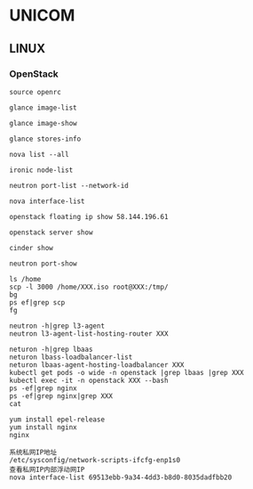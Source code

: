 # UNICOM

## LINUX

### OpenStack

`source openrc`

`glance image-list`

`glance image-show`

`glance stores-info`

`nova list --all`

`ironic node-list`

`neutron port-list --network-id`

`nova interface-list`

`openstack floating ip show 58.144.196.61`

`openstack server show`

`cinder show`

`neutron port-show`

```
ls /home
scp -l 3000 /home/XXX.iso root@XXX:/tmp/
bg
ps ef|grep scp
fg
```

```
neutron -h|grep l3-agent
neutron l3-agent-list-hosting-router XXX
```

```
neturon -h|grep lbaas
neturon lbass-loadbalancer-list
neturon lbaas-agent-hosting-loadbalancer XXX
kubectl get pods -o wide -n openstack |grep lbaas |grep XXX
kubectl exec -it -n openstack XXX --bash
ps -ef|grep nginx
ps -ef|grep nginx|grep XXX
cat
```

```
yum install epel-release
yum install nginx
nginx
```

```
系统私网IP地址
/etc/sysconfig/network-scripts-ifcfg-enp1s0
查看私网IP内部浮动网IP
nova interface-list 69513ebb-9a34-4dd3-b8d0-8035dadfbb20
```
